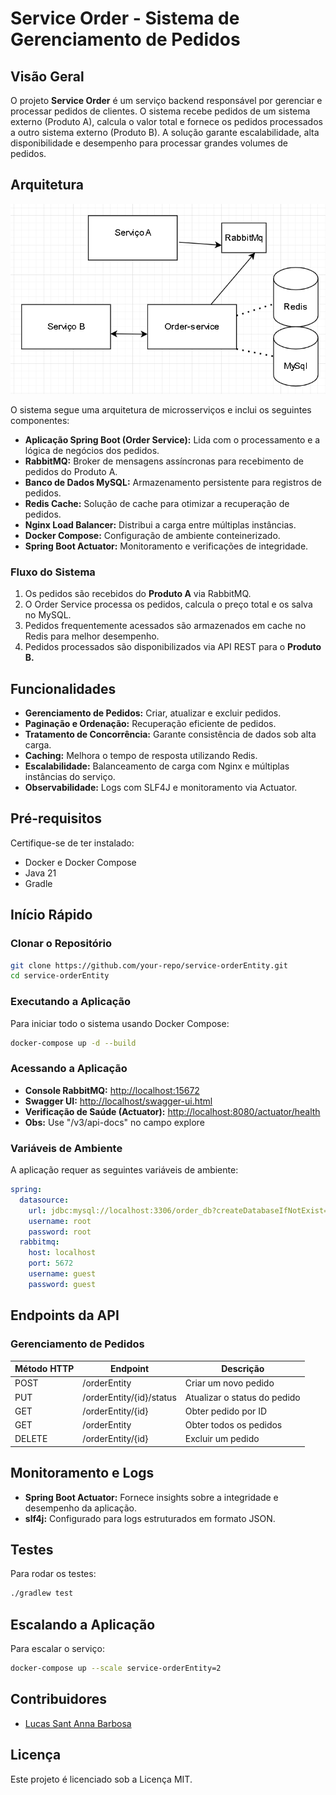# Service Order - Sistema de Gerenciamento de Pedidos

## Visão Geral
O projeto **Service Order** é um serviço backend responsável por gerenciar e processar pedidos de clientes. O sistema recebe pedidos de um sistema externo (Produto A), calcula o valor total e fornece os pedidos processados a outro sistema externo (Produto B). A solução garante escalabilidade, alta disponibilidade e desempenho para processar grandes volumes de pedidos.

## Arquitetura
![Desenho](src/main/resources/static/Desenho-solucao.png)

O sistema segue uma arquitetura de microsserviços e inclui os seguintes componentes:

- **Aplicação Spring Boot (Order Service):** Lida com o processamento e a lógica de negócios dos pedidos.
- **RabbitMQ:** Broker de mensagens assíncronas para recebimento de pedidos do Produto A.
- **Banco de Dados MySQL:** Armazenamento persistente para registros de pedidos.
- **Redis Cache:** Solução de cache para otimizar a recuperação de pedidos.
- **Nginx Load Balancer:** Distribui a carga entre múltiplas instâncias.
- **Docker Compose:** Configuração de ambiente conteinerizado.
- **Spring Boot Actuator:** Monitoramento e verificações de integridade.

### Fluxo do Sistema
1. Os pedidos são recebidos do **Produto A** via RabbitMQ.
2. O Order Service processa os pedidos, calcula o preço total e os salva no MySQL.
3. Pedidos frequentemente acessados são armazenados em cache no Redis para melhor desempenho.
4. Pedidos processados são disponibilizados via API REST para o **Produto B.**

## Funcionalidades
- **Gerenciamento de Pedidos:** Criar, atualizar e excluir pedidos.
- **Paginação e Ordenação:** Recuperação eficiente de pedidos.
- **Tratamento de Concorrência:** Garante consistência de dados sob alta carga.
- **Caching:** Melhora o tempo de resposta utilizando Redis.
- **Escalabilidade:** Balanceamento de carga com Nginx e múltiplas instâncias do serviço.
- **Observabilidade:** Logs com SLF4J e monitoramento via Actuator.

## Pré-requisitos
Certifique-se de ter instalado:
- Docker e Docker Compose
- Java 21
- Gradle

## Início Rápido
### Clonar o Repositório
```bash
git clone https://github.com/your-repo/service-orderEntity.git
cd service-orderEntity
```

### Executando a Aplicação
Para iniciar todo o sistema usando Docker Compose:
```bash
docker-compose up -d --build
```

### Acessando a Aplicação
- **Console RabbitMQ:** [http://localhost:15672](http://localhost:15672)
- **Swagger UI:** [http://localhost/swagger-ui.html](http://localhost/swagger-ui.html)
- **Verificação de Saúde (Actuator):** [http://localhost:8080/actuator/health](http://localhost:8080/actuator/health)
- **Obs:** Use "/v3/api-docs" no campo explore
### Variáveis de Ambiente
A aplicação requer as seguintes variáveis de ambiente:
```yaml
spring:
  datasource:
    url: jdbc:mysql://localhost:3306/order_db?createDatabaseIfNotExist=true
    username: root
    password: root
  rabbitmq:
    host: localhost
    port: 5672
    username: guest
    password: guest
```

## Endpoints da API
### Gerenciamento de Pedidos

| Método HTTP | Endpoint           | Descrição                  |
|-------------|-------------------|-----------------------------|
| POST        | /orderEntity             | Criar um novo pedido         |
| PUT         | /orderEntity/{id}/status | Atualizar o status do pedido |
| GET         | /orderEntity/{id}        | Obter pedido por ID          |
| GET         | /orderEntity             | Obter todos os pedidos       |
| DELETE      | /orderEntity/{id}        | Excluir um pedido            |

## Monitoramento e Logs
- **Spring Boot Actuator:** Fornece insights sobre a integridade e desempenho da aplicação.
- **slf4j:** Configurado para logs estruturados em formato JSON.

## Testes
Para rodar os testes:
```bash
./gradlew test
```

## Escalando a Aplicação
Para escalar o serviço:
```bash
docker-compose up --scale service-orderEntity=2
```

## Contribuidores
- [Lucas Sant Anna Barbosa](https://github.com/LsaBarbosa)

## Licença
Este projeto é licenciado sob a Licença MIT.

